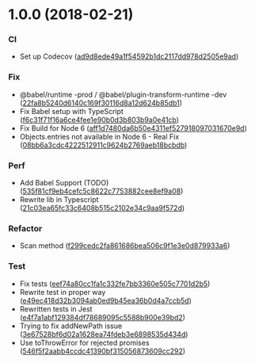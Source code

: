 <a name="1.0.0"></a>
# 1.0.0 (2018-02-21)


### CI

* Set up Codecov ([ad9d8ede49a1f54592b1dc2117dd978d2505e9ad](https://github.com/jy95/mediaScan/commit/ad9d8ede49a1f54592b1dc2117dd978d2505e9ad))

### Fix

* @babel/runtime -prod / @babel/plugin-transform-runtime -dev ([22fa8b5240d6140c169f30116d8a12d624b85db1](https://github.com/jy95/mediaScan/commit/22fa8b5240d6140c169f30116d8a12d624b85db1))
* Fix Babel setup with TypeScript ([f6c31f71f16a6ce4fee1e90b0d3b803b9a0e41cb](https://github.com/jy95/mediaScan/commit/f6c31f71f16a6ce4fee1e90b0d3b803b9a0e41cb))
* Fix Build for Node 6 ([aff1d7480da6b50e4311ef527918097031670e9d](https://github.com/jy95/mediaScan/commit/aff1d7480da6b50e4311ef527918097031670e9d))
* Objects.entries not available in Node 6 - Real Fix ([08bb6a3cdc4222512911c9624b2769aeb18bcbdb](https://github.com/jy95/mediaScan/commit/08bb6a3cdc4222512911c9624b2769aeb18bcbdb))

### Perf

* Add Babel Support (TODO) ([535f81cf9eb4cefc5c8622c7753882cee8ef9a08](https://github.com/jy95/mediaScan/commit/535f81cf9eb4cefc5c8622c7753882cee8ef9a08))
* Rewrite lib in Typescript ([21c03ea65fc33c6408b515c2102e34c9aa9f572d](https://github.com/jy95/mediaScan/commit/21c03ea65fc33c6408b515c2102e34c9aa9f572d))

### Refactor

* Scan method ([f299cedc2fa861686bea506c9f1e3e0d879933a6](https://github.com/jy95/mediaScan/commit/f299cedc2fa861686bea506c9f1e3e0d879933a6))

### Test

* Fix tests ([eef74a80cc1fa1c332fe7bb3360e505c7701d2b5](https://github.com/jy95/mediaScan/commit/eef74a80cc1fa1c332fe7bb3360e505c7701d2b5))
* Rewrite test in proper way ([e49ec418d32b3094ab0ed9b45ea36b0d4a7ccb5d](https://github.com/jy95/mediaScan/commit/e49ec418d32b3094ab0ed9b45ea36b0d4a7ccb5d))
* Rewritten tests in Jest ([e4f7a1abf129384df78689095c5588b900e39bd2](https://github.com/jy95/mediaScan/commit/e4f7a1abf129384df78689095c5588b900e39bd2))
* Trying to fix addNewPath issue ([3e67528bf6d02a1628ea74fdeb3e6898535d434d](https://github.com/jy95/mediaScan/commit/3e67528bf6d02a1628ea74fdeb3e6898535d434d))
* Use toThrowError for rejected promises ([546f5f2aabb4ccdc41390bf315056873609cc292](https://github.com/jy95/mediaScan/commit/546f5f2aabb4ccdc41390bf315056873609cc292))
